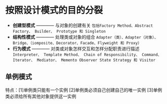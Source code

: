 # 按照设计模式的目的分裂
- **创建型模式** ———— 与对象的创建有关
```包括Factory Method、Abstract Factory、 Builder、 Prototype 和 Singleton```
- **结构性模式** ———— 处理类或对象的组合
```Adapter（类）、Adapter（对象）、Bridge、（iomposite、Decorator、Facade、Flyweight 和 Proxy）```
- **行为模式** ———— 对类或对象怎样交互和怎样分配职责进行描述
```Interpreter、 Template Method、 Chain of Responsibility、 Command、 Iterator、 Mediator、 Memento Observer State Strategy 和 Visitor```
## 单例模式
特点：[1]单例类只能有一个实例 [2]单例类必须自己创建自己的唯一实例 [3]单例类必须给所有其他对象提供这一实例